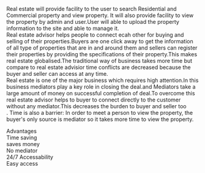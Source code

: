
Real estate will provide facility to the user to search Residential and Commercial property and view property. It will also provide facility to view the property by admin and user.User will able to upload the property information to the site and able to manage it.<br>
Real estate advisor helps people to connect ecah other for buying and selling of their properties.Buyers are one click away to get the information of all type of properties that are in and around them and sellers can register their properties by providing the specifications of their property.This makes real estate globalised.The traditional way of business takes more time but compare to real estate advisior time conflicts are decreased because the buyer and seller can access at any time.<br>
Real estate is one of the major business which requires high attention.In this business mediators play a key role in closing the deal.and Mediators take a large amount of money on successful completion of deal.To overcome this real estate advisor helps to buyer to connect directly to the customer without any mediator.This decreases the burden to buyer and seller too<br>.
Time is also a barrier: In order to meet a person to view the property, the buyer's only source is mediator so it takes more time to view the property.<br>

Advantages<br>
Time saving<br>
saves money<br>
No mediator<br>
24/7 Accessability<br>
Easy access<br>

